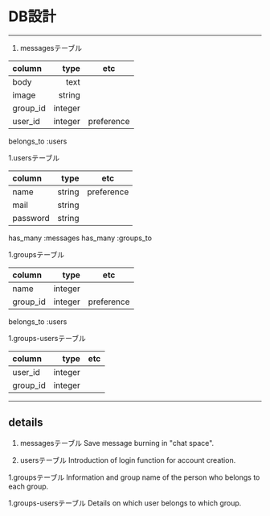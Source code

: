 # DB設計


---
1. messagesテーブル

|column|type|etc|
|:--|--:|:--:|
|body|text||
|image|string||
|group_id|integer||
|user_id|integer|preference|

belongs_to :users


1.usersテーブル

|column|type|etc|
|:--|--:|:--:|
|name|string|preference|
|mail|string||
|password|string||

has_many :messages
has_many :groups_to

1.groupsテーブル

|column|type|etc|
|:--|--:|:--:|
|name|integer||
|group_id|integer|preference|

belongs_to :users

1.groups-usersテーブル

|column|type|etc|
|:--|--:|:--:|
|user_id|integer|
|group_id|integer|


---

## details

1. messagesテーブル
Save message burning in "chat space".

1. usersテーブル
Introduction of login function for account creation.

1.groupsテーブル
Information and group name of the person who belongs to each group.

1.groups-usersテーブル
Details on which user belongs to which group.
